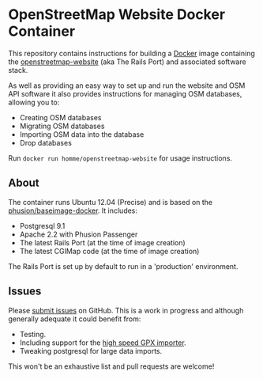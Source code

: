 # OpenStreetMap Website Docker Container

This repository contains instructions for building a
[Docker](https://www.docker.io/) image containing the
[openstreetmap-website](https://github.com/openstreetmap/openstreetmap-website)
(aka The Rails Port) and associated software stack.

As well as providing an easy way to set up and run the website and OSM API
software it also provides instructions for managing OSM databases, allowing you
to:

* Creating OSM databases
* Migrating OSM databases
* Importing OSM data into the database
* Drop databases

Run `docker run homme/openstreetmap-website` for usage instructions.

## About

The container runs Ubuntu 12.04 (Precise) and is based on the
[phusion/baseimage-docker](https://github.com/phusion/baseimage-docker).  It
includes:

* Postgresql 9.1
* Apache 2.2 with Phusion Passenger
* The latest Rails Port (at the time of image creation)
* The latest CGIMap code (at the time of image creation)

The Rails Port is set up by default to run in a 'production' environment.

## Issues

Please
[submit issues](https://github.com/geo-data/openstreetmap-website-docker/issues)
on GitHub. This is a work in progress and although generally adequate it could
benefit from:

* Testing.
* Including support for the
  [high speed GPX importer](http://git.openstreetmap.org/gpx-import.git/).
* Tweaking postgresql for large data imports.

This won't be an exhaustive list and pull requests are welcome!
